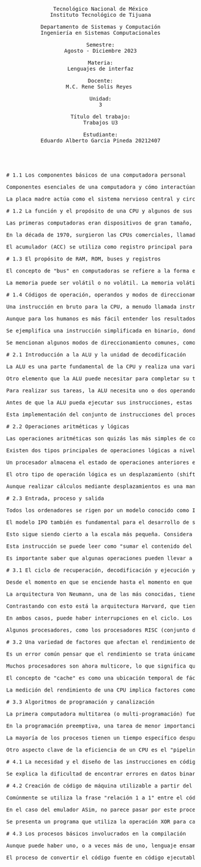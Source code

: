 <pre>
<p align=center>

Tecnológico Nacional de México
Instituto Tecnológico de Tijuana

Departamento de Sistemas y Computación
Ingeniería en Sistemas Computacionales

Semestre:
Agosto - Diciembre 2023

Materia:
Lenguajes de interfaz

Docente:
M.C. Rene Solis Reyes 

Unidad:
3

Título del trabajo:
Trabajos U3

Estudiante:
Eduardo Alberto Garcia Pineda 20212407

<p align=center>
<pre>

# 1.1 Los componentes básicos de una computadora personal

Componentes esenciales de una computadora y cómo interactúan entre sí:

La placa madre actúa como el sistema nervioso central y circulatorio, conectando todos los demás componentes para permitir el flujo de datos. La CPU procesa las entradas de dispositivos como teclado y ratón, con su velocidad medida por un reloj interno. Los núcleos dentro de la CPU ejecutan instrucciones, y la memoria (RAM) almacena datos temporalmente. Para almacenamiento a largo plazo, se utilizan discos duros o unidades de estado sólido. El ROM contiene instrucciones básicas y no se puede cambiar fácilmente, pero retiene su contenido sin energía.

# 1.2 La función y el propósito de una CPU y algunos de sus componentes

Las primeras computadoras eran dispositivos de gran tamaño, como el que ocupaba 1800 pies cuadrados o 167 metros cuadrados. El concepto de una unidad central de procesamiento (CPU) surgió en la década de 1960 con la miniaturización gracias a transistores e circuitos integrados. La CPU realizaba funciones de interpretación de instrucciones y procesamiento de datos, aunque es importante destacar que no pueden pensar, solo ejecutan instrucciones.

En la década de 1970, surgieron las CPUs comerciales, llamadas microprocesadores, como circuitos integrados únicos. La CPU consta de una unidad de control (CU) que envía señales de control a otras partes del sistema, y una unidad aritmética y lógica (ALU) que realiza la mayoría de las instrucciones matemáticas y lógicas. También contiene registros, como el contador de programa (PC), el registro de instrucciones actual (CIR), el registro de dirección de memoria (MAR) y el registro de datos de memoria (MDR).

El acumulador (ACC) se utiliza como registro principal para operaciones. Existen varios tipos de CPU, siendo las de propósito general las más comunes en PC y laptops. Sin embargo, hay CPUs específicas para tareas particulares, como en electrodomésticos, automóviles, dispositivos IoT y procesadores de señales digitales, cada una con sus propios diseños y requisitos. Estas diferencias pueden incluir variaciones en el diseño, cantidad y tipo de registros, e incluso la presencia o ausencia de ciertas partes del procesador según las necesidades específicas de cada aplicación.

# 1.3 El propósito de RAM, ROM, buses y registros

El concepto de "bus" en computadoras se refiere a la forma en que se mueve la información a través de grupos de cables en la placa base. Los buses conectan los distintos componentes de la computadora, similar al sistema nervioso en el cuerpo. En la CPU, existen tres buses principales: el bus de control, el bus de direcciones y el bus de datos. Estos transmiten instrucciones de control, direcciones de memoria y datos entre la CPU, la memoria y los controladores de entrada/salida.

La memoria puede ser volátil o no volátil. La memoria volátil, como la RAM, pierde datos cuando se pierde la alimentación, mientras que la no volátil, como la ROM, retiene su contenido. Se describen registros y se destacan los diferentes tipos de memoria utilizados en computadoras, como la RAM para almacenar programas en ejecución y la ROM para almacenar instrucciones básicas del firmware.

# 1.4 Códigos de operación, operandos y modos de direccionamiento de memoria

Una instrucción en bruto para la CPU, a menudo llamada instrucción de código máquina, consiste en una serie de dígitos binarios. En la informática, todo, desde instrucciones y datos hasta variables de programa, partes de una imagen o indicadores de estado, se representa como señales eléctricas en binario. La lógica de la computadora se basa en el álgebra booleana, que se centra en los principios de verdadero y falso, fácilmente expresados en binario con solo dos valores posibles para cada bit.

Aunque para los humanos es más fácil entender los resultados en decimal, la programación y el diseño de máquinas se volvieron más difíciles con la computación decimal, y rápidamente se eliminaron las computadoras en decimal. Las instrucciones binarias constan de varias partes, siendo la primera parte el código de operación u opcode, que varía según la familia de procesadores y define la operación a realizar. El resto de la instrucción son operandos, que son datos operados por la operación.

Se ejemplifica una instrucción simplificada en binario, donde el primer nibble (4 bits) es el opcode (0110) que podría significar "SUMA", y los siguientes dos nibbles son operandos binarios (1001 y 0010) que representan "Sumar 9 y 2". Se mencionan los modos de direccionamiento, que indican cómo interpretar los operandos. Algunas CPU tienen instrucciones completamente diferentes para cada modo de direccionamiento, mientras que otras utilizan parte del opcode para indicar el modo.

Se mencionan algunos modos de direccionamiento comunes, como el direccionamiento inmediato, que proporciona los datos como operandos, y el direccionamiento directo e indirecto, que proporcionan una ubicación de memoria en el operando. El direccionamiento directo especifica direcciones en los operandos, indicando a la CPU dónde obtener los datos, ya sea de otra ubicación de memoria, un registro de la CPU o un dispositivo externo. El direccionamiento indirecto utiliza operandos que contienen una dirección, que a su vez contiene la dirección de los datos a ser recuperados y utilizados en el programa.

# 2.1 Introducción a la ALU y la unidad de decodificación

La ALU es una parte fundamental de la CPU y realiza una variedad de operaciones, algunas aritméticas como sumar, restar, multiplicar, etc., y otras lógicas como AND, NOT o operaciones de desplazamiento que a menudo operan a nivel de bit. Aunque la ALU es un sistema complejo, se puede representar en un modelo bastante simple. Necesita elementos para llevar a cabo sus operaciones, como el código de operación (opcode) que le informa qué operación realizar y, por lo tanto, qué circuito usar.

Otro elemento que la ALU puede necesitar para completar su tarea es el contenido del registro de estado, algo que no se ha discutido antes. Este registro simple almacena el estado de tareas anteriores, por ejemplo, si la tarea anterior fue una adición y el resultado fue demasiado grande para almacenar, se establecería la bandera de desbordamiento. Si se hizo una comparación entre dos valores, el registro de estado puede establecer una bandera que indique si eran iguales o no.

Para realizar sus tareas, la ALU necesita uno o dos operandos, los datos o direcciones que necesita para llevar a cabo las instrucciones. Dos resultados saldrán de la ALU: el resultado, que generalmente se enviará directamente al acumulador, y una actualización del registro de estado para la siguiente operación. La ALU solo opera con números enteros; los números reales generalmente se envían a la Unidad de Punto Flotante (FPU), que a su vez tiene múltiples ALUs dentro.

Antes de que la ALU pueda ejecutar sus instrucciones, estas deben ser decodificadas, tarea que realiza la unidad de decodificación. La unidad decodificadora divide la instrucción en partes componentes (opcode y operandos) de manera que la ALU pueda realizar las operaciones correctas utilizando la circuitería adecuada. Un decodificador simple tomará un valor binario, los opcodes, y lo separará de manera que el resultado tenga solo un bit "alto", indicando qué circuito usar.

Esta implementación del conjunto de instrucciones del procesador facilita que la ALU utilice la circuitería correspondiente con un solo bit alto.

# 2.2 Operaciones aritméticas y lógicas

Las operaciones aritméticas son quizás las más simples de considerar y generalmente las asociamos con operaciones "matemáticas", como el semisumador que suma dos bits. Estas operaciones son bloques de construcción de circuitos simples que se pueden combinar para formar circuitos más complejos. En este caso, dos circuitos para sumar dos bits cada uno se han combinado para sumar dos bits más un bit de acarreo. Estos, a su vez, pueden combinarse para producir un circuito que sume un byte completo.

Existen dos tipos principales de operaciones lógicas a nivel de bits. El primero está directamente relacionado con las operaciones booleanas que quizás hayas encontrado antes, como AND, OR, NOT, y similares. Estas operaciones tienen diversas funciones, como invertir un binario positivo mediante una operación NOT en cada bit (conocido como complemento a uno). Esto forma parte del proceso de creación de un entero negativo en binario de complemento a dos.

Un procesador almacena el estado de operaciones anteriores en un registro de estado. Por ejemplo, si una suma es demasiado grande para almacenarse, se almacena un indicador de desbordamiento como 1. Un AND se puede utilizar para identificar el valor de un solo bit en el registro de estado, como el indicador de desbordamiento.

El otro tipo de operación lógica es un desplazamiento (shift). Hay varios tipos de desplazamientos; un desplazamiento aritmético conserva el bit más significativo (el de mayor valor de posición). Cada desplazamiento a la derecha es equivalente a dividir (o desplazar a la derecha) por dos. Un desplazamiento aritmético a la izquierda es lo opuesto, equivalente a multiplicar por dos. Un desplazamiento lógico funciona de la misma manera pero no conserva el bit de signo, por lo que es ideal para enteros sin signo.

Aunque realizar cálculos mediante desplazamientos es una manera rápida y simple para la CPU, se debe tener cuidado para no perder precisión ya que los contenidos binarios pueden salirse del registro.

# 2.3 Entrada, proceso y salida

Todos los ordenadores se rigen por un modelo conocido como IPO, o entrada, procesamiento y salida. Toman entrada, a menudo del usuario haciendo clic con el ratón o escribiendo en el teclado. La computadora, ya sea en la unidad de escritorio o dentro de la computadora portátil, procesa estos clics y toques para llevar a cabo las instrucciones del usuario, y luego la salida aparece en la pantalla, en los auriculares, o si eres realmente anticuado, en la impresora. Incluso los microprocesadores en los dispositivos más pequeños siguen el mismo modelo. La entrada puede provenir de un sensor, puede ser el microprocesador más pequeño, y la salida puede ser luces LED, zumbadores o incluso solo algunos datos enviados a un servidor en algún lugar.

El modelo IPO también es fundamental para el desarrollo de software y es un enfoque común en el análisis de sistemas: si un software tiene definidas sus entradas y salidas, y el desarrollador produce los procesos que hacen que las entradas generen las salidas correctas, entonces el sistema está haciendo lo que debe hacer.

Esto sigue siendo cierto a la escala más pequeña. Considera este fragmento de código ensamblador de un procesador conceptual. El código ensamblador es simplemente código máquina: las instrucciones se representan mediante mnemotécnicos en lugar de números binarios para que sea más fácil de leer para los humanos.

Esta instrucción se puede leer como "sumar el contenido del registro AH y el registro BH y almacenar el resultado en el registro BH". Las entradas son los operandos, los registros AH y BH. El proceso es sumar los dos, por lo que se instruye a la ALU a llevar a cabo ese proceso mediante el opcode ADD. Y la salida es, por supuesto, la suma de los contenidos de AH y BH, que en este caso se almacena nuevamente en el registro BH.

Es importante saber que algunas operaciones pueden llevar a cabo una tarea completa, pero algunas tareas pueden requerir múltiples operaciones. La atención a instrucciones simples de ciclo único o instrucciones más complejas, a menudo de varios ciclos, es la principal diferencia entre las arquitecturas de CPU RISC y CISC.

# 3.1 El ciclo de recuperación, decodificación y ejecución y el impacto de las interrupciones

Desde el momento en que se enciende hasta el momento en que se apaga, una computadora sigue el ciclo fetch-decode-execute, o FDE. Lo que sucede dentro de este ciclo depende de la arquitectura de la computadora.

La arquitectura Von Neumann, una de las más conocidas, tiene una única unidad de memoria y una única unidad de control. La computadora sigue un ciclo FDE de tres pasos: fetch (obtención), decode (decodificación) y execute (ejecución). En este modelo, el programa se inicia con el contador de programa (PC) establecido en la dirección de la primera instrucción. Luego, la dirección se envía a través del bus de direcciones, los datos se obtienen del bus de datos y se colocan en el registro de datos de memoria (MDR) y, finalmente, se copian en el registro de instrucciones actual (CIR). Luego sigue la etapa de decodificación, donde el módulo de decodificación dentro de la unidad de control (CU) decodifica la instrucción. En la etapa de ejecución, el opcode y los operandos se envían a las partes relevantes del procesador para su procesamiento.

Contrastando con esto está la arquitectura Harvard, que tiene dos unidades de control comunicándose con dos espacios de memoria separados, uno para instrucciones y otro para datos. Cada unidad de memoria tiene su propio bus de direcciones y bus de datos. Aunque la arquitectura Harvard tiene ventajas de velocidad, la arquitectura Von Neumann, con su memoria compartida, es más flexible y está asociada con las computadoras de propósito general.

En ambos casos, puede haber interrupciones en el ciclo. Los dispositivos hardware o el software pueden requerir atención, lo que lleva a una interrupción. Cuando esto sucede, el procesador almacena los códigos de estado actuales, el contenido de los registros y el valor del contador de programa en una pila y maneja el nuevo proceso que necesita llevarse a cabo. Luego, los valores se copian nuevamente desde la pila y el procesamiento continúa.

Algunos procesadores, como los procesadores RISC (conjunto de instrucciones reducido), tienen un ciclo de cinco etapas, donde la obtención, decodificación y ejecución son similares al ciclo Von Neumann, pero la lectura y escritura de datos desde y hacia la memoria se realizan en fases separadas.

# 3.2 Una variedad de factores que afectan el rendimiento de una CPU

Es un error común pensar que el rendimiento se trata únicamente de velocidad. Se compara el rendimiento de una computadora con el movimiento de autos en una carretera: la velocidad está dictada por la carretera, de la misma manera en que las instrucciones están dictadas por la circuitería por la que pasan. El "clock speed" en computadoras se refiere al número de pulsos que produce un reloj cada segundo (medido en hertzios), lo cual representa la cantidad de ciclos de instrucción que se activan en ese período de tiempo, no la velocidad a la que van las señales en sí mismas.

Muchos procesadores son ahora multicore, lo que significa que tienen múltiples unidades de procesamiento dentro de la CPU. Aunque algunas partes, como la memoria y la mayoría de los buses, son compartidas, la parte "núcleo" de la CPU que hemos discutido anteriormente se duplica, permitiendo el paralelismo, es decir, la ejecución de múltiples procesos al mismo tiempo. La eficacia del paralelismo depende del tipo de aplicación: algunas se benefician mucho de tener múltiples núcleos, mientras que otras no.

El concepto de "cache" es como una ubicación temporal de fácil acceso que agiliza la recuperación de información. La cache en una CPU es una memoria muy rápida que se utiliza para almacenar instrucciones y datos que se utilizan con frecuencia, siendo más rápida que la RAM. La cache se organiza en niveles, siendo el nivel 1 el más rápido y cercano al núcleo de la CPU, y el nivel 3 el más lento pero más grande.

La medición del rendimiento de una CPU implica factores como el número de instrucciones a ejecutar, los ciclos por instrucción, la duración del ciclo de reloj y la frecuencia del reloj. También se puede mejorar la ejecución mediante la descarga de parte del procesamiento a coprocesadores especializados, como la unidad de punto flotante que puede manejar números reales de manera más rápida que la ALU principal.

# 3.3 Algoritmos de programación y canalización

La primera computadora multitarea (o multi-programación) fue la Leo III, construida en 1961. En el caso de Leo III, el primer programa se ejecutaría hasta que necesitara usar un periférico, momento en el cual el siguiente programa se ejecutaría mientras el periférico realizaba su tarea. Esto se considera una forma de programación no preemptiva: no importaba cuán importante fuera una tarea, seguiría ejecutándose hasta que se completara, incluso si surgía una tarea más importante.

En la programación preemptiva, una tarea de menor importancia podría ejecutarse, pero si surgiera una tarea más importante, la ejecución se transferiría a esta última. En los sistemas modernos, la programación preemptiva cambia entre procesos tan rápidamente que parece que muchas cosas están sucediendo simultáneamente, como reproducir música, navegar por la web, escribir notas y escanear virus.

La mayoría de los procesos tienen un tiempo específico después del cual deben devolver la ejecución al sistema operativo, que luego programa la próxima tarea, ya sea según la prioridad (programación basada en prioridad) o simplemente en el orden en que se encuentra (programación round-robin).

Otro aspecto clave de la eficiencia de un CPU es el "pipelining". Un sistema de tuberías intenta comenzar la etapa de búsqueda de la siguiente instrucción cuando la instrucción anterior está pasando a la etapa de decodificación, de modo que todas las partes de la CPU estén en uso constante. Sin embargo, esto puede volverse complicado si las instrucciones toman tiempos diferentes para completarse o si una instrucción posterior intenta actuar sobre los resultados de una instrucción anterior que aún no ha terminado. Hay diversas soluciones para estos problemas, incluida la idea de "vaciar" el procesador de instrucciones antes de comenzar la siguiente, cuando sea apropiado. También se pueden agrupar componentes y utilizar los retrasos dentro de los componentes como memoria para evitar que la instrucción avance demasiado rápido.

# 4.1 La necesidad y el diseño de las instrucciones en código ensamblador

Se explica la dificultad de encontrar errores en datos binarios y cómo Kathleen Booth y David Wheeler intentaron abordar este problema al implementar mnemotécnicos en código ensamblador. Se destaca la importancia de la sintaxis en el código ensamblador, similar a los lenguajes de alto nivel. Se mencionan instrucciones de código ensamblador, explicando el vínculo entre las mnemotécnicas y las operaciones que representan. Se introduce el concepto de direccionamiento en las instrucciones. Se señala que agregar etiquetas facilita el salto a ubicaciones específicas en el código.

# 4.2 Creación de código de máquina utilizable a partir del lenguaje ensamblador

Comúnmente se utiliza la frase "relación 1 a 1" entre el código ensamblador y el código máquina, aunque esto no es completamente preciso. La relación entre el código ensamblador y el código máquina es más estrecha que la de, por ejemplo, Python y el código máquina. El proceso de conversión del código ensamblador al código ejecutable implica el uso de un ensamblador que produce código objeto, el cual aún no es completamente ejecutable. Luego, un enlazador combina todos los archivos objeto en un único archivo ejecutable: el código máquina (.exe en Windows). Para microcontroladores, el código se almacena en ROM o EEPROM, y se utiliza un dispositivo especial para cargar el código en los chips.

En el caso del emulador ASim, no parece pasar por este proceso. ASim es un emulador y no produce código máquina. Puede ejecutarse en cualquier plataforma debido a que funciona a través de JavaScript y Python en un servidor remoto.

Se presenta un programa que utiliza la operación XOR para cambiar el caso de un carácter ASCII. El código lee un carácter desde la consola, lo compara con el número 0 y, si se ha ingresado algo, realiza la operación XOR y muestra el resultado en la consola. La conversión a hexadecimal se explica y se muestra cómo se ejecuta la operación XOR en registros específicos.

# 4.3 Los procesos básicos involucrados en la compilación

Aunque puede haber uno, o a veces más de uno, lenguaje ensamblador para cada familia de procesadores, hay literalmente cientos de lenguajes de nivel superior. Ninguno de estos se ejecutará directamente en una computadora. Algunos, como Prolog o SQL, son declarativos: el programador indica lo que quiere y el software obtiene los datos relevantes. Otros son imperativos: el programador le dice a la computadora qué hacer. Pero incluso estos varían enormemente: muchos, como Python, son interpretados, cada línea de código se interpreta como una o más instrucciones y se ejecuta sobre la marcha. Esta interpretación debe realizarse cada vez que se ejecuta el código. Otros, como C, son compilados, el código fuente completo se convierte en código ejecutable una vez, antes de ejecutarse.

El proceso de convertir el código fuente en código ejecutable varía según el lenguaje y la elección del compilador. En el enfoque más simple, como el utilizado en C, hay cuatro procedimientos principales. El código fuente, junto con los archivos de encabezado, pasa por un preprocesador. Esto produce un archivo intermedio, que se compila en código ensamblador. Un ensamblador convierte esto en código objeto que, junto con archivos de biblioteca, se envía a través de un enlazador para producir código ejecutable. Todo este proceso se conoce comúnmente como compilación. Aunque no todos los compiladores siguen los mismos pasos en el mismo orden, en general, se deben completar tareas como el análisis léxico, la creación de una tabla de símbolos, el análisis sintáctico, la creación de un árbol sintáctico y el análisis semántico antes de generar el código. A lo largo de todo el proceso, los sistemas trabajan arduamente para optimizar el código y hacerlo eficiente para el procesador en lugar de ser eficiente para estilos de codificación de alto nivel.
